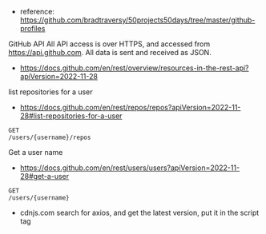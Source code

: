 - reference: https://github.com/bradtraversy/50projects50days/tree/master/github-profiles

GitHub API
All API access is over HTTPS, and accessed from https://api.github.com. All data is sent and received as JSON.

- https://docs.github.com/en/rest/overview/resources-in-the-rest-api?apiVersion=2022-11-28

list repositories for a user

- https://docs.github.com/en/rest/repos/repos?apiVersion=2022-11-28#list-repositories-for-a-user

```
GET
/users/{username}/repos
```

Get a user name

- https://docs.github.com/en/rest/users/users?apiVersion=2022-11-28#get-a-user

```
GET
/users/{username}
```

- cdnjs.com search for axios, and get the latest version, put it in the script tag
